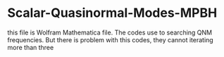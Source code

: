 # Scalar-Quasinormal-Modes-MPBH
this file is Wolfram Mathematica file. The codes use to searching QNM frequencies. But there is problem with this codes, they cannot iterating more than three
